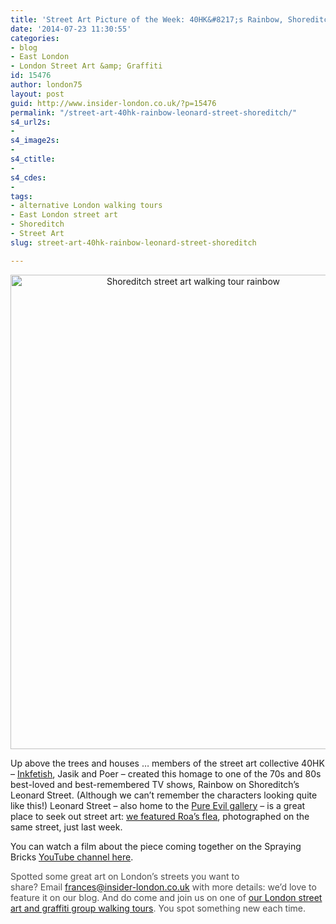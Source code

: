 ```yaml
---
title: 'Street Art Picture of the Week: 40HK&#8217;s Rainbow, Shoreditch'
date: '2014-07-23 11:30:55'
categories:
- blog
- East London
- London Street Art &amp; Graffiti
id: 15476
author: london75
layout: post
guid: http://www.insider-london.co.uk/?p=15476
permalink: "/street-art-40hk-rainbow-leonard-street-shoreditch/"
s4_url2s:
- 
s4_image2s:
- 
s4_ctitle:
- 
s4_cdes:
- 
tags:
- alternative London walking tours
- East London street art
- Shoreditch
- Street Art
slug: street-art-40hk-rainbow-leonard-street-shoreditch

---
```

<p style="text-align: center;">
  <a href="http://www.insider-london.co.uk/wp-content/uploads/2014/07/40HK-Rainbow.jpg"><img class="alignnone size-full wp-image-15478" src="http://www.insider-london.co.uk/wp-content/uploads/2014/07/40HK-Rainbow.jpg" alt="Shoreditch street art walking tour rainbow" width="569" height="759" /></a>
</p>

Up above the trees and houses &#8230; members of the street art collective 40HK &#8211; <a href="http://www.inkfetish.co.uk/" target="_blank">Inkfetish</a>, Jasik and Poer &#8211; created this homage to one of the 70s and 80s best-loved and best-remembered TV shows, Rainbow on Shoreditch&#8217;s Leonard Street. (Although we can&#8217;t remember the characters looking quite like this!) Leonard Street &#8211; also home to the <a href="http://www.pureevilclothing.com/" target="_blank">Pure Evil gallery</a> &#8211; is a great place to seek out street art: <a href="http://www.insider-london.co.uk/2014/07/16/roa-flea-shoreditch/" target="_blank">we featured Roa&#8217;s flea</a>, photographed on the same street, just last week.

You can watch a film about the piece coming together on the Spraying Bricks <a href="https://www.youtube.com/watch?v=UI9Kvu_POzc" target="_blank">YouTube channel here</a>.

<span style="color: #4d4d4d;">Spotted some great art on London’s streets you want to share? </span><span style="color: #4d4d4d;">Email </span><a id="yui_3_16_0_1_1402043296792_83087" style="color: #196ad4;" href="mailto:frances@insider-london.co.uk" target="_blank" rel="nofollow" shape="rect">frances@insider-london.co.uk</a><span style="color: #4d4d4d;"> with more details: we’d love to feature it on our blog. And do come and join us on one of <a href="http://www.insider-london.co.uk/london-graffiti-artists-walking-tours/" target="_blank">our London street art and graffiti group walking tours</a>. You spot something new each time. </span>
